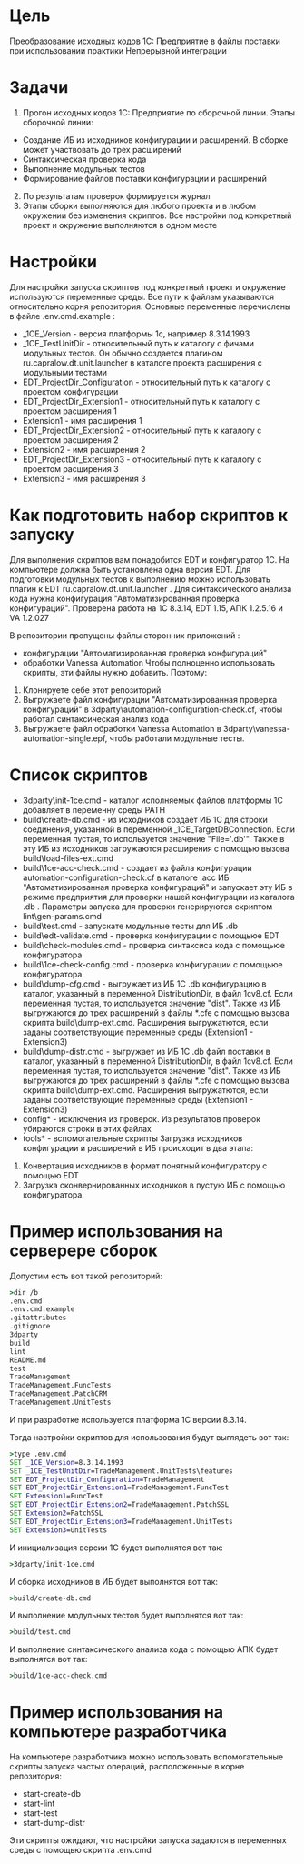 # Цель
Преобразование исходных кодов 1С: Предприятие в файлы поставки при использовании практики Непрерывной интеграции
# Задачи
1. Прогон исходных кодов 1С: Предприятие по сборочной линии. Этапы сборочной линии:
  * Создание ИБ из исходников конфигурации и расширений. В сборке может участвовать до трех расширений
  * Синтаксическая проверка кода
  * Выполнение модульных тестов
  * Формирование файлов поставки конфигурации и расширений
2. По результатам проверок формируется журнал
3. Этапы сборки выполняются для любого проекта и в любом окружении без изменения скриптов. Все настройки под конкретный проект и окружение выполняются в одном месте

# Настройки
Для настройки запуска скриптов под конкретный проект и окружение используются переменные среды. Все пути к файлам указываются относительно корня репозитория. Основные переменные перечислены в файле .env.cmd.example :
* _1CE_Version - версия платформы 1с, например 8.3.14.1993
* _1CE_TestUnitDir - относительный путь к каталогу с фичами модульных тестов. Он обычно создается плагином ru.capralow.dt.unit.launcher в каталоге проекта расширения с модульными тестами
* EDT_ProjectDir_Configuration - относительный путь к каталогу с проектом конфигурации
* EDT_ProjectDir_Extension1 - относительный путь к каталогу с проектом расширения 1
* Extension1 - имя расширения 1
* EDT_ProjectDir_Extension2 - относительный путь к каталогу с проектом расширения 2
* Extension2 - имя расширения 2
* EDT_ProjectDir_Extension3  - относительный путь к каталогу с проектом расширения 3
* Extension3 - имя расширения 3

# Как подготовить набор скриптов к запуску
Для выполнения скриптов вам понадобится EDT и конфигуратор 1С. На компьютере должна быть установлена одна версия EDT. Для подготовки модульных тестов к выполнению можно использовать плагин к EDT ru.capralow.dt.unit.launcher . Для синтаксического анализа кода нужна конфигурация "Автоматизированная проверка конфигураций". Проверена работа на 1C 8.3.14, EDT 1.15, АПК 1.2.5.16 и VA 1.2.027

В репозитории пропущены файлы сторонних приложений : 
* конфигурации "Автоматизированная проверка конфигураций"
* обработки Vanessa Automation
Чтобы полноценно использовать скрипты, эти файлы нужно добавить. Поэтому: 
1. Клонируете себе этот репозиторий
2. Выгружаете файл конфигурации "Автоматизированная проверка конфигураций" в 3dparty\automation-configuration-check.cf, чтобы работал синтаксическая анализ кода
3. Выгружаете файл обработки Vanessa Automation в 3dparty\vanessa-automation-single.epf, чтобы работали модульные тесты.

# Список скриптов
* 3dparty\init-1ce.cmd - каталог исполняемых файлов платформы 1С добавляет в переменну среды PATH 
* build\create-db.cmd - из исходников создает ИБ 1С для строки соединения, указанной в переменной _1CE_TargetDBConnection. Если переменная пустая, то используется значение "File='.db'". Также в эту ИБ из исходников загружаются расширения с помощью вызова build\load-files-ext.cmd
* build\1ce-acc-check.cmd - создает из файла конфигурации automation-configuration-check.cf в каталоге .acc ИБ "Автоматизированная проверка конфигураций" и запускает эту ИБ в режиме предприятия для проверки нашей конфигурации из каталога .db . Параметры запуска для проверки генерируются скриптом lint\gen-params.cmd
* build\test.cmd - запускате модульные тесты для ИБ .db
* build\edt-validate.cmd - проверка конфигурации с помощьюе EDT
* build\check-modules.cmd - проверка синтаксиса кода с помощьюе конфигуратора
* build\1ce-check-config.cmd - проверка конфигурации с помощьюе конфигуратора
* build\dump-cfg.cmd - выгружает из ИБ 1С .db конфигурацию в каталог, указанный в переменной DistributionDir, в файл 1cv8.cf.  Если переменная пустая, то используется значение "dist". Также из ИБ выгружаются до трех расширений в файлы *.cfe с помощью вызова скрипта build\dump-ext.cmd. Расширения выгружатются, если заданы соответствующие переменные среды (Extension1 - Extension3)
* build\dump-distr.cmd - выгружает из ИБ 1С .db файл поставки в каталог, указанный в переменной DistributionDir, в файл 1cv8.cf.  Если переменная пустая, то используется значение "dist". Также из ИБ выгружаются до трех расширений в файлы *.cfe с помощью вызова скрипта build\dump-ext.cmd. Расширения выгружатются, если заданы соответствующие переменные среды (Extension1 - Extension3)
* config\* - исключения из проверок. Из результатов проверок убираются строки в этих файлах
* tools\* - вспомогательные скрипты 
Загрузка исходников конфигурации и расширений в ИБ происходит в два этапа:
1. Конвертация исходников в формат понятный конфигуратору с помощью EDT
2. Загрузка сконвернированных исходников в пустую ИБ с помощью конфигуратора.

# Пример использования на серверере сборок
Допустим есть вот такой репозиторий:
``` cmd
>dir /b
.env.cmd 
.env.cmd.example 
.gitattributes
.gitignore
3dparty
build
lint
README.md
test
TradeManagement
TradeManagement.FuncTests
TradeManagement.PatchCRM
TradeManagement.UnitTests
```
И при разработке используется платформа 1С версии 8.3.14. 

Тогда настройки скриптов для использования будут выглядеть вот так:
``` cmd
>type .env.cmd
SET _1CE_Version=8.3.14.1993
SET _1CE_TestUnitDir=TradeManagement.UnitTests\features
SET EDT_ProjectDir_Configuration=TradeManagement
SET EDT_ProjectDir_Extension1=TradeManagement.FuncTest
SET Extension1=FuncTest
SET EDT_ProjectDir_Extension2=TradeManagement.PatchSSL
SET Extension2=PatchSSL
SET EDT_ProjectDir_Extension3=TradeManagement.UnitTests
SET Extension3=UnitTests
```
И инициализация версии 1С будет выполнятся вот так:
``` cmd
>3dparty/init-1ce.cmd
```
И сборка исходников в ИБ будет выполнятся вот так:
``` cmd
>build/create-db.cmd
```
И выполнение модульных тестов будет выполнятся вот так:
``` cmd
>build/test.cmd
```
И выполнение синтаксического анализа кода с помощью АПК будет выполнятся вот так:
``` cmd
>build/1ce-acc-check.cmd
```
# Пример использования на компьютере разработчика
На компьютере разработчика можно использовать вспомогательные скрипты запуска частых операций, расположенные в корне репозитория: 
* start-create-db
* start-lint
* start-test
* start-dump-distr

Эти скрипты ожидают, что настройки запуска задаются в переменных среды с помощью скрипта .env.cmd
